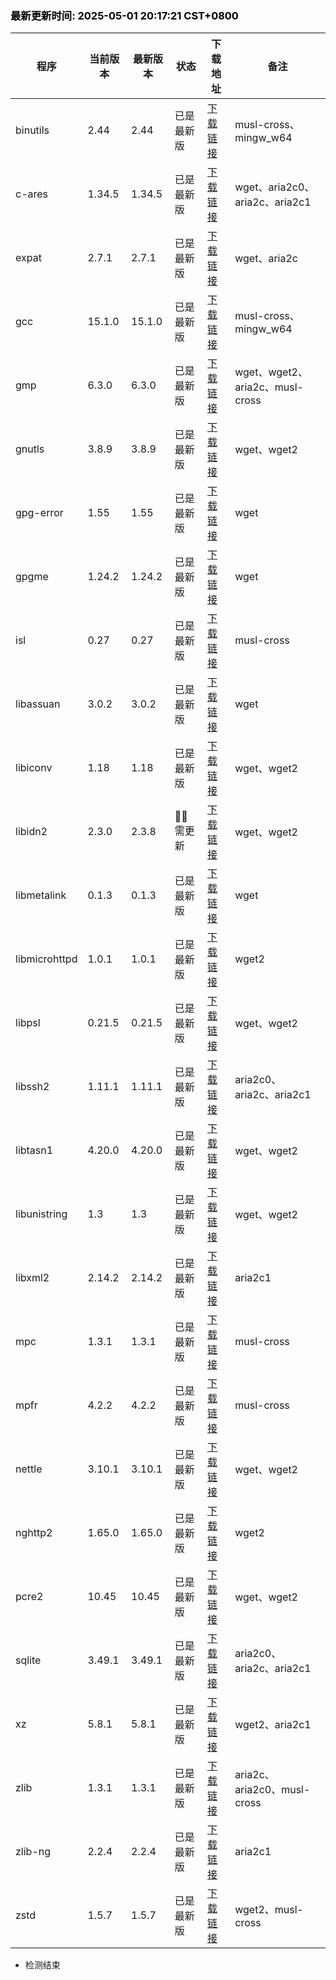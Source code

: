 ### <b><span style="color:black">最新更新时间: 2025-05-01 20:17:21 CST+0800</span></b> ###
| 程序 | 当前版本 | 最新版本 | 状态 | 下载地址 | 备注 |
| --- | --- | --- | --- | --- | --- |
| binutils | 2.44 | 2.44 | 已是最新版 | [下载链接](https://ftp.gnu.org/gnu/binutils/binutils-2.44.tar.xz) | musl-cross、mingw_w64 |
| c-ares | 1.34.5 | 1.34.5 | 已是最新版 | [下载链接](https://github.com/c-ares/c-ares/releases/download/v1.34.5/c-ares-1.34.5.tar.gz) | wget、aria2c0、aria2c、aria2c1 |
| expat | 2.7.1 | 2.7.1 | 已是最新版 | [下载链接](https://github.com/libexpat/libexpat/releases/download/R_2_7_1/expat-2.7.1.tar.bz2) | wget、aria2c |
| gcc | 15.1.0 | 15.1.0 | 已是最新版 | [下载链接](https://ftp.gnu.org/gnu/gcc/gcc-15.1.0/gcc-15.1.0.tar.xz) | musl-cross、mingw_w64 |
| gmp | 6.3.0 | 6.3.0 | 已是最新版 | [下载链接](https://ftp.gnu.org/gnu/gmp/gmp-6.3.0.tar.xz) | wget、wget2、aria2c、musl-cross |
| gnutls | 3.8.9 | 3.8.9 | 已是最新版 | [下载链接](https://www.gnupg.org/ftp/gcrypt/gnutls/v3.8/gnutls-3.8.9.tar.xz) | wget、wget2 |
| gpg-error | 1.55 | 1.55 | 已是最新版 | [下载链接](https://www.gnupg.org/ftp/gcrypt/libgpg-error/libgpg-error-1.55.tar.gz) | wget |
| gpgme | 1.24.2 | 1.24.2 | 已是最新版 | [下载链接](https://www.gnupg.org/ftp/gcrypt/gpgme/gpgme-1.24.2.tar.bz2) | wget |
| isl | 0.27 | 0.27 | 已是最新版 | [下载链接](https://libisl.sourceforge.io/isl-0.27.tar.xz) | musl-cross |
| libassuan | 3.0.2 | 3.0.2 | 已是最新版 | [下载链接](https://www.gnupg.org/ftp/gcrypt/libassuan/libassuan-3.0.2.tar.bz2) | wget |
| libiconv | 1.18 | 1.18 | 已是最新版 | [下载链接](https://ftp.gnu.org/gnu/libiconv/libiconv-1.18.tar.gz) | wget、wget2 |
| libidn2 | 2.3.0 | 2.3.8 | 🔴🔴 需更新 | [下载链接](https://ftp.gnu.org/gnu/libidn/libidn2-2.3.8.tar.gz) | wget、wget2 |
| libmetalink | 0.1.3 | 0.1.3 | 已是最新版 | [下载链接](https://github.com/metalink-dev/libmetalink/releases/download/release-0.1.3/libmetalink-0.1.3.tar.bz2) | wget |
| libmicrohttpd | 1.0.1 | 1.0.1 | 已是最新版 | [下载链接](https://ftp.gnu.org/gnu/libmicrohttpd/libmicrohttpd-1.0.1.tar.gz) | wget2 |
| libpsl | 0.21.5 | 0.21.5 | 已是最新版 | [下载链接](https://github.com/rockdaboot/libpsl/releases/download/0.21.5/libpsl-0.21.5.tar.gz) | wget、wget2 |
| libssh2 | 1.11.1 | 1.11.1 | 已是最新版 | [下载链接](https://libssh2.org/download/libssh2-1.11.1.tar.xz) | aria2c0、aria2c、aria2c1 |
| libtasn1 | 4.20.0 | 4.20.0 | 已是最新版 | [下载链接](https://ftp.gnu.org/gnu/libtasn1/libtasn1-4.20.0.tar.gz) | wget、wget2 |
| libunistring | 1.3 | 1.3 | 已是最新版 | [下载链接](https://ftp.gnu.org/gnu/libunistring/libunistring-1.3.tar.gz) | wget、wget2 |
| libxml2 | 2.14.2 | 2.14.2 | 已是最新版 | [下载链接](https://download.gnome.org/sources/libxml2/2.14/libxml2-2.14.2.tar.xz) | aria2c1 |
| mpc | 1.3.1 | 1.3.1 | 已是最新版 | [下载链接](https://ftp.gnu.org/gnu/mpc/mpc-1.3.1.tar.gz) | musl-cross |
| mpfr | 4.2.2 | 4.2.2 | 已是最新版 | [下载链接](https://ftp.gnu.org/gnu/mpfr/mpfr-4.2.2.tar.xz) | musl-cross |
| nettle | 3.10.1 | 3.10.1 | 已是最新版 | [下载链接](https://ftp.gnu.org/gnu/nettle/nettle-3.10.1.tar.gz) | wget、wget2 |
| nghttp2 | 1.65.0 | 1.65.0 | 已是最新版 | [下载链接](https://github.com/nghttp2/nghttp2/releases/download/v1.65.0/nghttp2-1.65.0.tar.gz) | wget2 |
| pcre2 | 10.45 | 10.45 | 已是最新版 | [下载链接](https://github.com/PCRE2Project/pcre2/releases/download/pcre2-10.45/pcre2-10.45.tar.bz2) | wget、wget2 |
| sqlite | 3.49.1 | 3.49.1 | 已是最新版 | [下载链接](https://www.sqlite.org/autoconf-3490100.tar.gz) | aria2c0、aria2c、aria2c1 |
| xz | 5.8.1 | 5.8.1 | 已是最新版 | [下载链接](https://sourceforge.net/projects/lzmautils/files/xz-5.8.1.tar.xz) | wget2、aria2c1 |
| zlib | 1.3.1 | 1.3.1 | 已是最新版 | [下载链接](https://github.com/madler/zlib/releases/download/v1.3.1/zlib-1.3.1.tar.gz) | aria2c、aria2c0、musl-cross |
| zlib-ng | 2.2.4 | 2.2.4 | 已是最新版 | [下载链接](https://github.com/zlib-ng/zlib-ng/releases/download/2.2.4/zlib-ng-win-arm-compat.zip) | aria2c1 |
| zstd | 1.5.7 | 1.5.7 | 已是最新版 | [下载链接](https://github.com/facebook/zstd/releases/download/v1.5.7/zstd-1.5.7.tar.gz) | wget2、musl-cross |

- 检测结束
